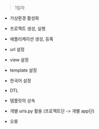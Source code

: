 > 1일차

- 가상환경 활성화

- 프로젝트 생성, 실행
- 애플리케이션 생성, 등록
- url 설정
- view 설정
- template 설정
- 한국어 설정
- DTL
- 템플릿의 상속
- 개별 urls.py 활용 (프로젝트단 -> 개별 app단)
- 오류